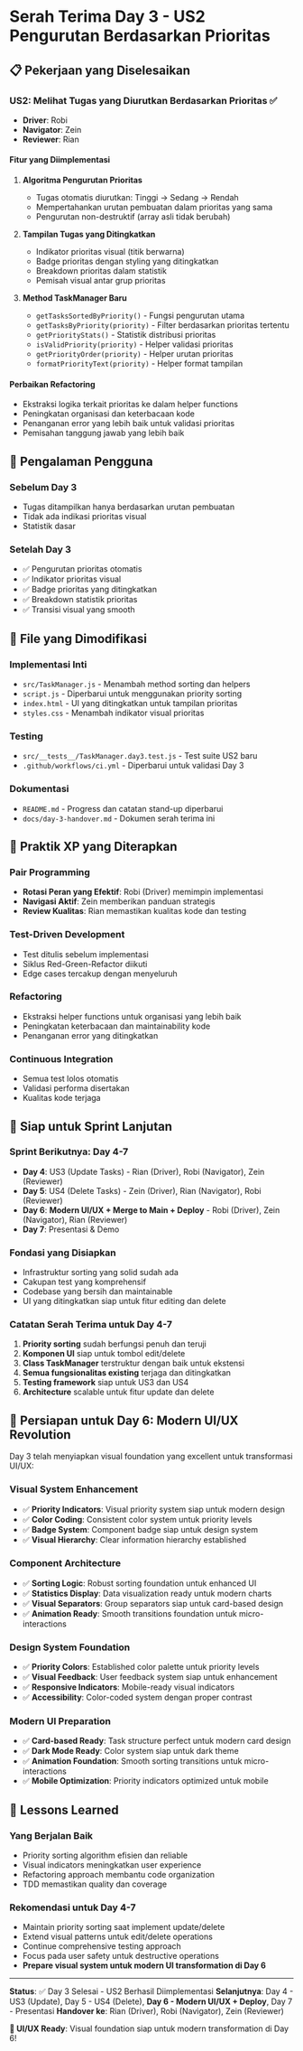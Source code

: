 # Serah Terima Day 3 - US2 Pengurutan Berdasarkan Prioritas

## 📋 Pekerjaan yang Diselesaikan

### US2: Melihat Tugas yang Diurutkan Berdasarkan Prioritas ✅
- **Driver**: Robi
- **Navigator**: Zein  
- **Reviewer**: Rian

#### Fitur yang Diimplementasi
1. **Algoritma Pengurutan Prioritas**
   - Tugas otomatis diurutkan: Tinggi → Sedang → Rendah
   - Mempertahankan urutan pembuatan dalam prioritas yang sama
   - Pengurutan non-destruktif (array asli tidak berubah)

2. **Tampilan Tugas yang Ditingkatkan**
   - Indikator prioritas visual (titik berwarna)
   - Badge prioritas dengan styling yang ditingkatkan
   - Breakdown prioritas dalam statistik
   - Pemisah visual antar grup prioritas

3. **Method TaskManager Baru**
   - `getTasksSortedByPriority()` - Fungsi pengurutan utama
   - `getTasksByPriority(priority)` - Filter berdasarkan prioritas tertentu
   - `getPriorityStats()` - Statistik distribusi prioritas
   - `isValidPriority(priority)` - Helper validasi prioritas
   - `getPriorityOrder(priority)` - Helper urutan prioritas
   - `formatPriorityText(priority)` - Helper format tampilan

#### Perbaikan Refactoring
- Ekstraksi logika terkait prioritas ke dalam helper functions
- Peningkatan organisasi dan keterbacaan kode
- Penanganan error yang lebih baik untuk validasi prioritas
- Pemisahan tanggung jawab yang lebih baik



## 🎯 Pengalaman Pengguna

### Sebelum Day 3
- Tugas ditampilkan hanya berdasarkan urutan pembuatan
- Tidak ada indikasi prioritas visual
- Statistik dasar

### Setelah Day 3
- ✅ Pengurutan prioritas otomatis
- ✅ Indikator prioritas visual
- ✅ Badge prioritas yang ditingkatkan
- ✅ Breakdown statistik prioritas
- ✅ Transisi visual yang smooth

## 📁 File yang Dimodifikasi

### Implementasi Inti
- `src/TaskManager.js` - Menambah method sorting dan helpers
- `script.js` - Diperbarui untuk menggunakan priority sorting
- `index.html` - UI yang ditingkatkan untuk tampilan prioritas
- `styles.css` - Menambah indikator visual prioritas

### Testing
- `src/__tests__/TaskManager.day3.test.js` - Test suite US2 baru
- `.github/workflows/ci.yml` - Diperbarui untuk validasi Day 3

### Dokumentasi
- `README.md` - Progress dan catatan stand-up diperbarui
- `docs/day-3-handover.md` - Dokumen serah terima ini

## 🔄 Praktik XP yang Diterapkan

### Pair Programming
- **Rotasi Peran yang Efektif**: Robi (Driver) memimpin implementasi
- **Navigasi Aktif**: Zein memberikan panduan strategis
- **Review Kualitas**: Rian memastikan kualitas kode dan testing

### Test-Driven Development
- Test ditulis sebelum implementasi
- Siklus Red-Green-Refactor diikuti
- Edge cases tercakup dengan menyeluruh

### Refactoring
- Ekstraksi helper functions untuk organisasi yang lebih baik
- Peningkatan keterbacaan dan maintainability kode
- Penanganan error yang ditingkatkan

### Continuous Integration
- Semua test lolos otomatis
- Validasi performa disertakan
- Kualitas kode terjaga

## 🚀 Siap untuk Sprint Lanjutan

### Sprint Berikutnya: Day 4-7
- **Day 4**: US3 (Update Tasks) - Rian (Driver), Robi (Navigator), Zein (Reviewer)
- **Day 5**: US4 (Delete Tasks) - Zein (Driver), Rian (Navigator), Robi (Reviewer)
- **Day 6**: **Modern UI/UX + Merge to Main + Deploy** - Robi (Driver), Zein (Navigator), Rian (Reviewer)
- **Day 7**: Presentasi & Demo

### Fondasi yang Disiapkan
- Infrastruktur sorting yang solid sudah ada
- Cakupan test yang komprehensif
- Codebase yang bersih dan maintainable
- UI yang ditingkatkan siap untuk fitur editing dan delete

### Catatan Serah Terima untuk Day 4-7
1. **Priority sorting** sudah berfungsi penuh dan teruji
2. **Komponen UI** siap untuk tombol edit/delete
3. **Class TaskManager** terstruktur dengan baik untuk ekstensi
4. **Semua fungsionalitas existing** terjaga dan ditingkatkan
5. **Testing framework** siap untuk US3 dan US4
6. **Architecture** scalable untuk fitur update dan delete

## 🎨 Persiapan untuk Day 6: Modern UI/UX Revolution

Day 3 telah menyiapkan visual foundation yang excellent untuk transformasi UI/UX:

### Visual System Enhancement
- ✅ **Priority Indicators**: Visual priority system siap untuk modern design
- ✅ **Color Coding**: Consistent color system untuk priority levels
- ✅ **Badge System**: Component badge siap untuk design system
- ✅ **Visual Hierarchy**: Clear information hierarchy established

### Component Architecture
- ✅ **Sorting Logic**: Robust sorting foundation untuk enhanced UI
- ✅ **Statistics Display**: Data visualization ready untuk modern charts
- ✅ **Visual Separators**: Group separators siap untuk card-based design
- ✅ **Animation Ready**: Smooth transitions foundation untuk micro-interactions

### Design System Foundation
- ✅ **Priority Colors**: Established color palette untuk priority levels
- ✅ **Visual Feedback**: User feedback system siap untuk enhancement
- ✅ **Responsive Indicators**: Mobile-ready visual indicators
- ✅ **Accessibility**: Color-coded system dengan proper contrast

### Modern UI Preparation
- ✅ **Card-based Ready**: Task structure perfect untuk modern card design
- ✅ **Dark Mode Ready**: Color system siap untuk dark theme
- ✅ **Animation Foundation**: Smooth sorting transitions untuk micro-interactions
- ✅ **Mobile Optimization**: Priority indicators optimized untuk mobile

## 📝 Lessons Learned

### Yang Berjalan Baik
- Priority sorting algorithm efisien dan reliable
- Visual indicators meningkatkan user experience
- Refactoring approach membantu code organization
- TDD memastikan quality dan coverage

### Rekomendasi untuk Day 4-7
- Maintain priority sorting saat implement update/delete
- Extend visual patterns untuk edit/delete operations
- Continue comprehensive testing approach
- Focus pada user safety untuk destructive operations
- **Prepare visual system untuk modern UI transformation di Day 6**

---

**Status**: ✅ Day 3 Selesai - US2 Berhasil Diimplementasi
**Selanjutnya**: Day 4 - US3 (Update), Day 5 - US4 (Delete), **Day 6 - Modern UI/UX + Deploy**, Day 7 - Presentasi
**Handover ke**: Rian (Driver), Robi (Navigator), Zein (Reviewer)

**🎨 UI/UX Ready**: Visual foundation siap untuk modern transformation di Day 6!
